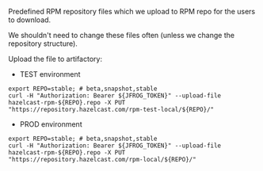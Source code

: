 Predefined RPM repository files which we upload to RPM repo for the users to
download.

We shouldn't need to change these files often (unless we change the repository
structure).

Upload the file to artifactory:

- TEST environment
```shell
export REPO=stable; # beta,snapshot,stable
curl -H "Authorization: Bearer ${JFROG_TOKEN}" --upload-file hazelcast-rpm-${REPO}.repo -X PUT "https://repository.hazelcast.com/rpm-test-local/${REPO}/"
```
- PROD environment
```shell
export REPO=stable; # beta,snapshot,stable
curl -H "Authorization: Bearer ${JFROG_TOKEN}" --upload-file hazelcast-rpm-${REPO}.repo -X PUT "https://repository.hazelcast.com/rpm-local/${REPO}/"
```

